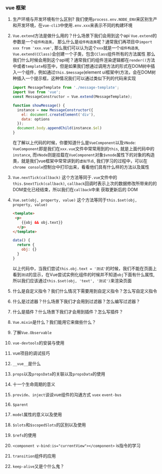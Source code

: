 ### vue 框架

1. 生产环境与开发环境有什么区别?
   我们使用`process.env.NODE_ENV`来区别生产和开发环境，在`vue-cli3`中使用`.env.xxx`来表示不同的构建环境

2. `Vue.extend`方法是做什么用的？什么场景下我们会用到这个api
   `Vue.extend`的参数是一个`组件构造类`， 那么什么是`组件构造类`呢？通常我们再项目中`import xxx from 'xxx.vue'`, 那么我们可以认为这个`xxx`就是一个`组件构造类`, `Vue.extend(CClass)`会创建一个子类，包含`CClass`组件所有的方法属性
   那么我们什么时候会用到这个api呢？通常我们的组件渲染逻辑都在`render()`方法中或者`template`标签中，但是如果我们想通过调用方法的形式在DOM树中插入一个组件，例如通过`this.$message`(element ui框架中)方法，会在DOM树种插入一个提示框，这种情况我们可以通过类似下列的代码来实现

   ```js
   import MessageTemplate from './message-template';
   import Vue from 'vue';
   const MessageConstructor = Vue.extend(MessageTemplate);
   
   function showMessage() {
     instance = new MessageConstructor({
       el: document.createElement('div'),
       data: options
     });
     document.body.appendChild(instance.$el)
   }
   ```

   在了解以上代码的时候，你要知道什么是`VueComponent`以及`VNode`:
   	`VueComponent`即是我们在`xxx.vue`文件中常常用到的`this`, 就是上面代码中的`instance`, 而`VNode`则是挂载在`VueComponent`对象`$vnode`属性下的对象的构造类，就是我们vue框架中常常讲到的`虚拟节点`, 我们学习的过程中，可以在`chrome console`控制台中打印出来，看看他们具有什么样的方法以及属性

3. `Vue.nextTick(callback)`
   这个方法等同于`.vue`文件中的`this.$nextTick(callback)`, `callback`回调时表示上次的数据修改所带来的的DOM变化已经结束，所以我们在`callback`中来 获取更新后的 DOM

4. `Vue.set(obj, property, value)`
   这个方法等同于`this.$set(obj, property, value)`

   ```html
   <template>
   	<p>
       {{obj && obj.text}}
     </p>
   </template>
   ```

   

   ```js
   data() {
     return {
       obj: {}
     }
   }
   ```

   以上代码中，当我们尝试`this.obj.text = '测试'`的时候，我们不能在页面上看到`测试`的显示，在Vue尝试实例化组件的时候并不知道`obj`下面有什么属性, 所以我们应该通过`this.$set(obj, 'text', '测试')`来渲染页面

5. 什么是自定义指令？我们什么情况下需要用到自定义指令？怎么写自定义指令

6. 什么是过滤器？什么场景下我们才会用到过滤器？怎么编写过滤器？
7. 什么是插件？什么场景下我们才会用到插件？怎么写插件？
8. `Vue.mixin`是什么？我们能用它来做些什么？
9. 了解`Vue.Observable`
10. `vue-devtools`的安装与使用
11. vue项目的调试技巧
12. `__vue__`是什么
13. `props`以及`propsData`的关联以及`propsData`的使用
14. 十一个生命周期的意义
15. `provide`、`inject`谈谈vue组件的沟通方式
    `vuex`
    `event-bus`
16. `$parent`
17. `model`属性的意义以及使用
18. `$slots`和`$scopedSlots`的区别以及使用
19. `$refs`的使用
20. `<component v-bind:is="currentView"></component>` is指令的学习
21. `transition`组件的应用
22. `keep-alive`又是个什么鬼？

